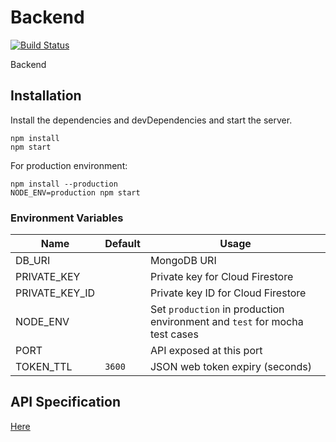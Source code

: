 # Backend

[![Build Status](https://travis-ci.com/yitomok/a9090a52-cf29-4f37-b431-f4aeb6f913d1.svg?branch=master)](https://travis-ci.com/yitomok/a9090a52-cf29-4f37-b431-f4aeb6f913d1)

Backend

## Installation
Install the dependencies and devDependencies and start the server.
```
npm install
npm start
```

For production environment:
```
npm install --production
NODE_ENV=production npm start
```

### Environment Variables

| Name | Default | Usage |
| ------ | ------ | ------ |
| DB_URI |  | MongoDB URI |
| PRIVATE_KEY |  | Private key for Cloud Firestore |
| PRIVATE_KEY_ID |  | Private key ID for Cloud Firestore |
| NODE_ENV |  | Set `production` in production environment and `test` for mocha test cases |
| PORT |  | API exposed at this port |
| TOKEN_TTL | `3600` | JSON web token expiry (seconds) |

## API Specification

[Here](API.md)
